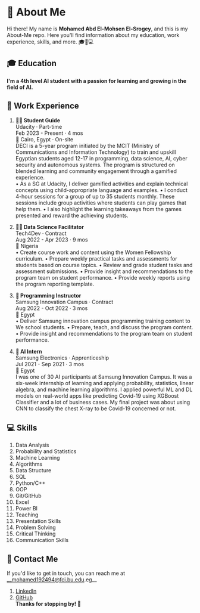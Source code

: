 # 👋 About Me

Hi there! My name is __Mohamed Abd El-Mohsen El-Srogey__, and this is my About-Me repo. 
Here you'll find information about my education, work experience, skills, and more. 🎓💼💻

## 🎓 Education
__I'm a 4th level AI student with a passion for learning and growing in the field of AI.__

## 💼 Work Experience
1. __🧑‍🏫 Student Guide__\
Udacity · Part-time\
Feb 2023 - Present · 4 mos\
📍 Cairo, Egypt · On-site\
DECI is a 5-year program initiated by the MCIT (Ministry of Communications and Information Technology) to train and upskill Egyptian students aged 12-17 in programming, data science, AI, cyber security and autonomous systems. The program is structured on blended learning and community engagement through a gamified experience.\
• As a SG at Udacity, I deliver gamified activities and explain technical concepts using child-appropriate language and examples.
• I conduct 4-hour sessions for a group of up to 35 students monthly. These sessions include group activities where students can play games that help them.
• I also highlight the learning takeaways from the games presented and reward the achieving students.

2. __👩‍💻 Data Science Facilitator__\
Tech4Dev · Contract\
Aug 2022 - Apr 2023 · 9 mos\
📍 Nigeria\
• Create course work and content using the Women Fellowship curriculum.
• Prepare weekly practical tasks and assessments for students based on course topics.
• Review and grade student tasks and assessment submissions.
• Provide insight and recommendations to the program team on student performance.
• Provide weekly reports using the program reporting template.

3. __🚀 Programming Instructor__\
Samsung Innovation Campus · Contract\
Aug 2022 - Oct 2022 · 3 mos\
📍 Egypt\
• Deliver Samsung innovation campus programming training content to We school students.
• Prepare, teach, and discuss the program content.
• Provide insight and recommendations to the program team on student performance.

4. __🤖 AI Intern__\
Samsung Electronics · Apprenticeship\
Jul 2021 - Sep 2021 · 3 mos\
📍 Egypt\
I was one of 30 AI participants at Samsung Innovation Campus. It was a six-week internship of learning and applying probability, statistics, linear algebra, and machine learning algorithms. I applied powerful ML and DL models on real-world apps like predicting Covid-19 using XGBoost Classifier and a lot of business cases. My final project was about using CNN to classify the chest X-ray to be Covid-19 concerned or not.

## 💻 Skills
1. Data Analysis
2. Probability and Statistics
3. Machine Learning
4. Algorithms
5. Data Structure
6. SQL
7. Python/C++
8. OOP
9. Git/GitHub
10. Excel
11. Power BI
12. Teaching
13. Presentation Skills
14. Problem Solving
15. Critical Thinking
16. Communication Skills

## 📧 Contact Me
If you'd like to get in touch, you can reach me at __mohamed192494@fci.bu.edu.eg__ 
1. <a href="https://www.linkedin.com/in/mohamed-abd-el-mohsen-1083a7197/"> LinkedIn </a>
2. <a href="https://www.kaggle.com/mohamedelsrogy"> GitHub </a>\
__Thanks for stopping by! 🙌__

